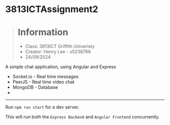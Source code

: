 # 3813ICTAssignment2

> # Information
> - Class: 3813ICT Griffith Univeristy
> - Creator: Henry Lee - s5238766
> - 24/09/2024

A simple chat application, using Angular and Express

- Socket.io - Real time messages
- PeerJS - Real time video chat
- MongoDB - Database
- 

--- 

Run `npm run start` for a dev server.

This will run both the `Express Backend` and `Angular Frontend` concurrently.
